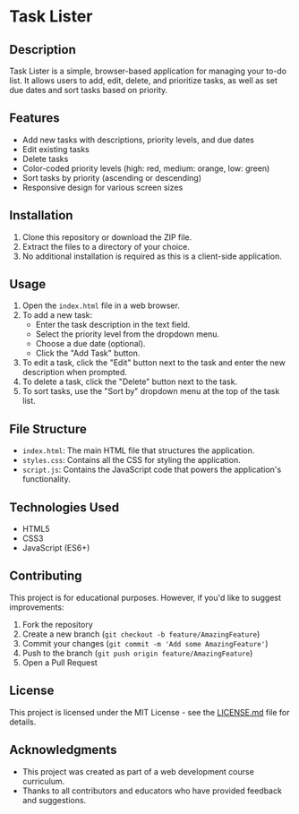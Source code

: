 # Task Lister

## Description
Task Lister is a simple, browser-based application for managing your to-do list. It allows users to add, edit, delete, and prioritize tasks, as well as set due dates and sort tasks based on priority.

## Features
- Add new tasks with descriptions, priority levels, and due dates
- Edit existing tasks
- Delete tasks
- Color-coded priority levels (high: red, medium: orange, low: green)
- Sort tasks by priority (ascending or descending)
- Responsive design for various screen sizes

## Installation
1. Clone this repository or download the ZIP file.
2. Extract the files to a directory of your choice.
3. No additional installation is required as this is a client-side application.

## Usage
1. Open the `index.html` file in a web browser.
2. To add a new task:
   - Enter the task description in the text field.
   - Select the priority level from the dropdown menu.
   - Choose a due date (optional).
   - Click the "Add Task" button.
3. To edit a task, click the "Edit" button next to the task and enter the new description when prompted.
4. To delete a task, click the "Delete" button next to the task.
5. To sort tasks, use the "Sort by" dropdown menu at the top of the task list.

## File Structure
- `index.html`: The main HTML file that structures the application.
- `styles.css`: Contains all the CSS for styling the application.
- `script.js`: Contains the JavaScript code that powers the application's functionality.

## Technologies Used
- HTML5
- CSS3
- JavaScript (ES6+)

## Contributing
This project is for educational purposes. However, if you'd like to suggest improvements:
1. Fork the repository
2. Create a new branch (`git checkout -b feature/AmazingFeature`)
3. Commit your changes (`git commit -m 'Add some AmazingFeature'`)
4. Push to the branch (`git push origin feature/AmazingFeature`)
5. Open a Pull Request

## License
This project is licensed under the MIT License - see the [LICENSE.md](LICENSE.md) file for details.

## Acknowledgments
- This project was created as part of a web development course curriculum.
- Thanks to all contributors and educators who have provided feedback and suggestions.
